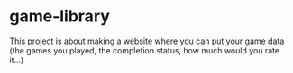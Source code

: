 # game-library
This project is about making a website where you can put your game data (the games you played, the completion status, how much would you rate it...)
